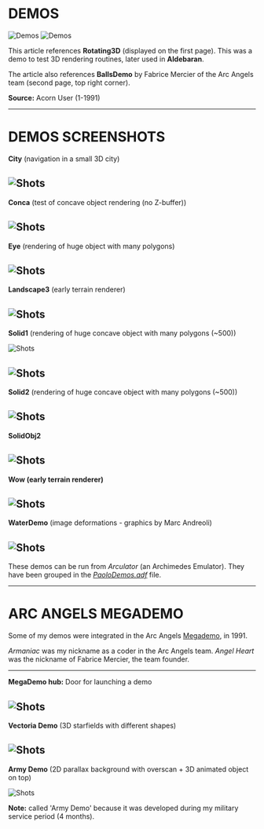 # DEMOS

![Demos](Demos1.jpg)
![Demos](Demos2.jpg)

This article references **Rotating3D** (displayed on the first page). This was a demo to test 3D rendering routines, later used in **Aldebaran**.

The article also references **BallsDemo** by Fabrice Mercier of the Arc Angels team (second page, top right corner).

**Source:** Acorn User (1-1991)

---

# DEMOS SCREENSHOTS

**City** (navigation in a small 3D city)

![Shots](screenshots/Rotating3D/City.jpg)
---
**Conca** (test of concave object rendering (no Z-buffer))

![Shots](screenshots/Rotating3D/Conca.jpg)
---
**Eye** (rendering of huge object with many polygons)

![Shots](screenshots/Rotating3D/Eye.jpg)
---
**Landscape3** (early terrain renderer)

![Shots](screenshots/Rotating3D/Landscape3.jpg)
---
**Solid1**  (rendering of huge concave object with many polygons (~500))

![Shots](screenshots/Rotating3D/Solid1.jpg)

![Shots](screenshots/Rotating3D/Solid1b.jpg)
---
**Solid2** (rendering of huge concave object with many polygons (~500))

![Shots](screenshots/Rotating3D/Solid2.jpg)
---
**SolidObj2**

![Shots](screenshots/Rotating3D/SolidObj2.jpg)
---
**Wow (early terrain renderer)**

![Shots](screenshots/Rotating3D/wow.jpg)
---
**WaterDemo** (image deformations - graphics by Marc Andreoli)

![Shots](screenshots/WaterDemo.jpg)
---

These demos can be run from _Arculator_ (an Archimedes Emulator). They have been grouped in the [_PaoloDemos.adf_](../../Demos/PaoloDemos.zip) file.


---

# ARC ANGELS MEGADEMO

Some of my demos were integrated in the Arc Angels [Megademo](../../Demos/MegaDemo.zip), in 1991.

_Armaniac_ was my nickname as a coder in the Arc Angels team.
_Angel Heart_ was the nickname of Fabrice Mercier, the team founder.

---
**MegaDemo hub:** Door for launching a demo

![Shots](screenshots/ArcAngelsMegaDemo/Door.jpg)
---
**Vectoria Demo** (3D starfields with different shapes)

![Shots](screenshots/ArcAngelsMegaDemo/VectoriaDemo.jpg)
---
**Army Demo** (2D parallax background with overscan + 3D animated object on top)

![Shots](screenshots/ArcAngelsMegaDemo/ArmyDemo.jpg)

**Note:** called 'Army Demo' because it was developed during my military service period (4 months).
